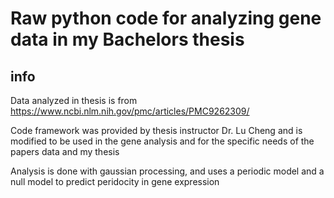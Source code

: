 # Raw python code for analyzing gene data in my Bachelors thesis

## info

Data analyzed in thesis is from https://www.ncbi.nlm.nih.gov/pmc/articles/PMC9262309/

Code framework was provided by thesis instructor Dr. Lu Cheng and is modified to be used in the gene analysis and for the specific needs of the papers data and my thesis

Analysis is done with gaussian processing, and uses a periodic model and a null model to predict peridocity in gene expression

